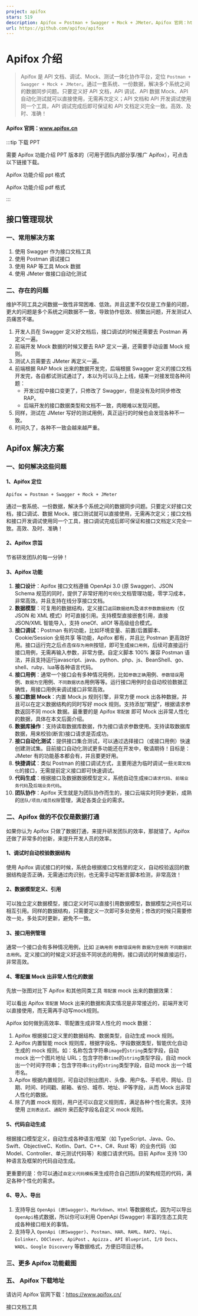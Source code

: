 ```yaml
---
project: apifox
stars: 519
description: Apifox = Postman + Swagger + Mock + JMeter。Apifox 官网：https://www.apifox.cn/
url: https://github.com/apifox/apifox
---
```


Apifox 介绍
=========

> Apifox 是 API 文档、调试、Mock、测试一体化协作平台，定位 `Postman + Swagger + Mock + JMeter`。通过一套系统、一份数据，解决多个系统之间的数据同步问题。只要定义好 API 文档，API 调试、API 数据 Mock、API 自动化测试就可以直接使用，无需再次定义；API 文档和 API 开发调试使用同一个工具，API 调试完成后即可保证和 API 文档定义完全一致。高效、及时、准确！

#### Apifox 官网：www.apifox.cn

:::tip 下载 PPT

需要 Apifox 功能介绍 PPT 版本的（可用于团队内部分享/推广 Apifox），可点击以下链接下载。

Apifox 功能介绍 ppt 格式

Apifox 功能介绍 pdf 格式

:::

接口管理现状
------

### 一、常用解决方案

1.  使用 Swagger 作为接口文档工具
2.  使用 Postman 调试接口
3.  使用 RAP 等工具 Mock 数据
4.  使用 JMeter 做接口自动化测试

### 二、存在的问题

维护不同工具之间数据一致性非常困难、低效。并且这里不仅仅是工作量的问题，更大的问题是多个系统之间数据不一致，导致协作低效、频繁出问题，开发测试人员痛苦不堪。

1.  开发人员在 Swagger 定义好文档后，接口调试的时候还需要去 Postman 再定义一遍。
2.  前端开发 Mock 数据的时候又要去 RAP 定义一遍，还需要手动设置 Mock 规则。
3.  测试人员需要去 JMeter 再定义一遍。
4.  前端根据 RAP Mock 出来的数据开发完，后端根据 Swagger 定义的接口文档开发完，各自都试测试通过了，本以为可以马上上线，结果一对接发现各种问题：
    -   开发过程中接口变更了，只修改了 Swagger，但是没有及时同步修改 RAP。
    -   后端开发的接口数据类型和文档不一致，肉眼难以发现问题。
5.  同样，测试在 JMeter 写好的测试用例，真正运行的时候也会发现各种不一致。
6.  时间久了，各种不一致会越来越严重。

Apifox 解决方案
-----------

### 一、如何解决这些问题

#### 1、Apifox 定位

`Apifox = Postman + Swagger + Mock + JMeter`

通过一套系统、一份数据，解决多个系统之间的数据同步问题。只要定义好接口文档，接口调试、数据 Mock、接口测试就可以直接使用，无需再次定义；接口文档和接口开发调试使用同一个工具，接口调试完成后即可保证和接口文档定义完全一致。高效、及时、准确！

#### 2、Apifox 宗旨

节省研发团队的每一分钟！

#### 3、Apifox 功能

1.  **接口设计**：Apifox 接口文档遵循 OpenApi 3.0 (原 Swagger)、JSON Schema 规范的同时，提供了非常好用的`可视化`文档管理功能，零学习成本，非常高效。并且支持在线分享接口文档。
2.  **数据模型**：可复用的数据结构，定义接口`返回数据结构`及`请求参数数据结构`（仅 JSON 和 XML 模式）时可直接引用。支持模型直接嵌套引用，直接 JSON/XML 智能导入，支持 oneOf、allOf 等高级组合模式。
3.  **接口调试**：Postman 有的功能，比如环境变量、前置/后置脚本、Cookie/Session 全局共享 等功能，Apifox 都有，并且比 Postman 更高效好用。接口运行完之后点击`保存为用例`按钮，即可生成`接口用例`，后续可直接运行接口用例，无需再输入参数，非常方便。自定义脚本 100% 兼容 Postman 语法，并且支持运行javascript、java、python、php、js、BeanShell、go、shell、ruby、lua等各种语言代码。
4.  **接口用例**：通常一个接口会有多种情况用例，比如`参数正确`用例、`参数错误`用例、`数据为空`用例、`不同数据状态`用例等等。运行接口用例时会自动校验数据正确性，用接口用例来调试接口非常高效。
5.  **接口数据 Mock**：内置 Mock.js 规则引擎，非常方便 mock 出各种数据，并且可以在定义数据结构的同时写好 mock 规则。支持添加“期望”，根据请求参数返回不同 mock 数据。最重要的是 Apifox `零配置` 即可 Mock 出非常人性化的数据，具体在本文后面介绍。
6.  **数据库操作**：支持读取数据库数据，作为接口请求参数使用。支持读取数据库数据，用来校验(断言)接口请求是否成功。
7.  **接口自动化测试**：提供接口集合测试，可以通过选择接口（或接口用例）快速创建测试集。目前接口自动化测试更多功能还在开发中，敬请期待！目标是： JMeter 有的功能基本都会有，并且要更好用。
8.  **快捷调试**：类似 Postman 的接口调试方式，主要用途为临时调试一些`无需文档化`的接口，无需提前定义接口即可快速调试。
9.  **代码生成**：根据接口及数据数据模型定义，系统自动生成`接口请求代码`、`前端业务代码`及`后端业务代码`。
10.  **团队协作**：Apifox 天生就是为团队协作而生的，接口云端实时同步更新，成熟的`团队/项目/成员权限`管理，满足各类企业的需求。

### 二、Apifox 做的不仅仅是数据打通

如果你认为 Apifox 只做了数据打通，来提升研发团队的效率，那就错了。Apifox 还做了非常多的创新，来提升开发人员的效率。

#### 1、调试时自动校验数据结构

使用 Apifox 调试接口的时候，系统会根据接口文档里的定义，自动校验返回的数据结构是否正确，无需通过肉识别，也无需手动写断言脚本检测，非常高效！

#### 2、数据模型定义、引用

可以独立定义数据模型，接口定义时可以直接引用数据模型，数据模型之间也可以相互引用。同样的数据结构，只需要定义一次即可多处使用；修改的时候只需要修改一处，多处实时更新，避免不一致。

#### 3、接口用例管理

通常一个接口会有多种情况用例，比如 `正确用例` `参数错误用例` `数据为空用例` `不同数据状态用例`。定义接口的时候定义好这些不同状态的用例，接口调试的时候直接运行，非常高效。

#### 4、零配置 Mock 出非常人性化的数据

先放一张图对比下 Apifox 和其他同类工具 `零配置` mock 出来的数据效果：

可以看出 Apifox `零配置` Mock 出来的数据和真实情况是非常接近的，前端开发可以直接使用，而无需再手动写mock规则。

Apifox 如何做到高效率、零配置生成非常人性化的 mock 数据：

1.  Apifox 根据接口定义里的数据结构、数据类型，自动生成 mock 规则。
2.  Apifox 内置智能 mock 规则库，根据字段名、字段数据类型，智能优化自动生成的 mock 规则。如：名称包含字符串`image`的`string`类型字段，自动 mock 出一个图片地址 URL；包含字符串`time`的`string`类型字段，自动 mock 出一个时间字符串；包含字符串`city`的`string`类型字段，自动 mock 出一个城市名。
3.  Apifox 根据内置规则，可自动识别出图片、头像、用户名、手机号、网址、日期、时间、时间戳、邮箱、省份、城市、地址、IP等字段，从而 Mock 出非常人性化的数据。
4.  除了内置 mock 规则，用户还可以自定义规则库，满足各种个性化需求。支持使用 `正则表达式`、`通配符` 来匹配字段名自定义 mock 规则。

#### 5、代码自动生成

根据接口模型定义，自动生成各种语言/框架（如 TypeScript、Java、Go、Swift、ObjectiveC、Kotlin、Dart、C++、C#、Rust 等）的业务代码（如 Model、Controller、单元测试代码等）和接口请求代码。目前 Apifox 支持 130 种语言及框架的代码自动生成。

更重要的是：你可以通过`自定义代码模板`来生成符合自己团队的架构规范的代码，满足各种个性化的需求。

#### 6、导入、导出

1.  支持导出 `OpenApi (原Swagger)`、`Markdown`、`Html` 等数据格式，因为可以导出`OpenApi`格式数据，所以你可以利用 OpenApi (Swagger) 丰富的生态工具完成各种接口相关的事情。
2.  支持导入 `OpenApi (原Swagger)`、`Postman`、`HAR`、`RAML`、`RAP2`、`YApi`、`Eolinker`、`DOClever`、`ApiPost` 、`Apizza` 、`API Blueprint`、`I/O Docs`、`WADL`、`Google Discovery` 等数据格式，方便旧项目迁移。

### 三、更多 Apifox 功能截图

### 五、 Apifox 下载地址

请访问 Apifox 官网下载：https://www.apifox.cn/

接口文档工具
